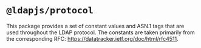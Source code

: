 # `@ldapjs/protocol`

This package provides a set of constant values and ASN.1 tags that are used
throughout the LDAP protocol. The constants are taken primarily from the
corresponding RFC: https://datatracker.ietf.org/doc/html/rfc4511.
